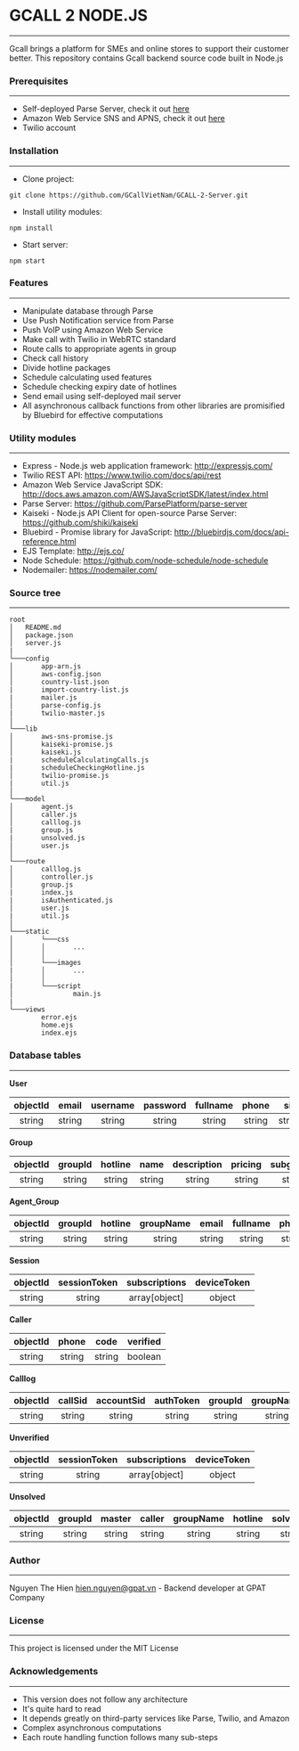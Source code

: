 # GCALL 2 NODE.JS

***

Gcall brings a platform for SMEs and online stores to support their customer better. This repository contains Gcall backend source code built in Node.js

### Prerequisites

***

* Self-deployed Parse Server, check it out [here](https://github.com/ParsePlatform/parse-server)
* Amazon Web Service SNS and APNS, check it out [here](http://docs.aws.amazon.com/sns/latest/dg/sns-mobile-push-send-apns-voip.html)
* Twilio account

### Installation

***

* Clone project:
~~~
git clone https://github.com/GCallVietNam/GCALL-2-Server.git
~~~

* Install utility modules:
~~~
npm install
~~~

* Start server:
~~~
npm start
~~~

### Features

***

* Manipulate database through Parse
* Use Push Notification service from Parse
* Push VoIP using Amazon Web Service
* Make call with Twilio in WebRTC standard
* Route calls to appropriate agents in group
* Check call history
* Divide hotline packages
* Schedule calculating used features
* Schedule checking expiry date of hotlines
* Send email using self-deployed mail server
* All asynchronous callback functions from other libraries are promisified by Bluebird for effective computations

### Utility modules

***

* Express - Node.js web application framework: <http://expressjs.com/>
* Twilio REST API: <https://www.twilio.com/docs/api/rest>
* Amazon Web Service JavaScript SDK: <http://docs.aws.amazon.com/AWSJavaScriptSDK/latest/index.html>
* Parse Server: <https://github.com/ParsePlatform/parse-server>
* Kaiseki - Node.js API Client for open-source Parse Server: <https://github.com/shiki/kaiseki>
* Bluebird - Promise library for JavaScript: <http://bluebirdjs.com/docs/api-reference.html>
* EJS Template: <http://ejs.co/>
* Node Schedule: <https://github.com/node-schedule/node-schedule>
* Nodemailer: <https://nodemailer.com/>

### Source tree

***

```
root
│   README.md
│   package.json
│   server.js
|
└───config
│       app-arn.js
│       aws-config.json
│       country-list.json
|       import-country-list.js
|       mailer.js
│       parse-config.js
|       twilio-master.js
│   
└───lib
│       aws-sns-promise.js
│       kaiseki-promise.js
│       kaiseki.js
|       scheduleCalculatingCalls.js
|       scheduleCheckingHotline.js
│       twilio-promise.js
|       util.js
│
└───model
│       agent.js
│       caller.js
│       calllog.js
|       group.js
|       unsolved.js
│       user.js
│
└───route
│       calllog.js
│       controller.js
│       group.js
|       index.js
|       isAuthenticated.js
│       user.js
|       util.js
│
└───static
│       └───css
│       │       ... 
│       │
│       └───images
|       │       ...
│       │
|       └───script
│               main.js
|
└───views
        error.ejs
        home.ejs
        index.ejs
```

### Database tables

***

**User**

| objectId | email | username | password | fullname | phone | sid | authToken |deviceToken | hasGroups |
|:------:|:------:|:------:|:------:|:------:|:------:|:------:|:------:|:------:|:------:|
| string | string | string | string | string | string | string | string | array[object] | array[string] |

**Group**

| objectId | groupId | hotline | name | description | pricing | subgroups | topic | registerAt | expireAt | lastCalculated | simultaneousSeconds |
|:------:|:------:|:------:|:------:|:------:|:------:|:------:|:------:|:------:|:------:|:------:|:------:|
| string | string | string | string | string | string | string | string | string | string | string | number |

**Agent_Group**

| objectId | groupId | hotline | groupName | email | fullname | phone | topic | addedBy | subscriptions | lastActive | accepted |
|:------:|:------:|:------:|:------:|:------:|:------:|:------:|:------:|:------:|:------:|:------:|:------:|
| string | string | string | string | string | string | string | string | string | array[object] | string | boolean |

**Session**

| objectId | sessionToken | subscriptions | deviceToken |
|:------:|:------:|:------:|:------:|
| string | string | array[object] | object |

**Caller**

| objectId | phone | code | verified |
|:------:|:------:|:------:|:------:|
| string | string | string | boolean |

**Calllog**

| objectId | callSid | accountSid | authToken | groupId | groupName | hotline | email |
|:------:|:------:|:------:|:------:|:------:|:------:|:------:|:------:|
| string | string | string | string | string | string | string | string |

**Unverified**

| objectId | sessionToken | subscriptions | deviceToken |
|:------:|:------:|:------:|:------:|
| string | string | array[object] | object |

**Unsolved**

| objectId | groupId | master | caller | groupName | hotline | solvedBy |
|:------:|:------:|:------:|:------:|:------:|:------:|:------:|
| string | string | string | string | string | string | string |

### Author

***

Nguyen The Hien <hien.nguyen@gpat.vn> - Backend developer at GPAT Company

### License

***

This project is licensed under the MIT License

### Acknowledgements

***

* This version does not follow any architecture
* It's quite hard to read
* It depends greatly on third-party services like Parse, Twilio, and Amazon
* Complex asynchronous computations
* Each route handling function follows many sub-steps